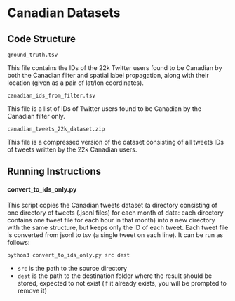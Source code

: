 # Canadian Datasets

## Code Structure

```
ground_truth.tsv
```
This file contains the IDs of the 22k Twitter users found to be Canadian by both the Canadian filter and spatial label propagation, along with their location (given as a pair of lat/lon coordinates).

```
canadian_ids_from_filter.tsv
```
This file is a list of IDs of Twitter users found to be Canadian by the Canadian filter only.

```
canadian_tweets_22k_dataset.zip
```
This file is a compressed version of the dataset consisting of all tweets IDs of tweets written by the 22k Canadian users.




## Running Instructions

#### convert_to_ids_only.py

This script copies the Canadian tweets dataset (a directory consisting of one directory of tweets (.jsonl files) for each month of data: each directory contains one tweet file for each hour in that month) into a new directory with the same structure, but keeps only the ID of each tweet. Each tweet file is converted from jsonl to tsv (a single tweet on each line). It can be run as follows:
```
python3 convert_to_ids_only.py src dest
```
* `src` is the path to the source directory
* `dest` is the path to the destination folder where the result should be stored, expected to not exist (if it already exists, you will be prompted to remove it)

